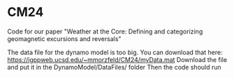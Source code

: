 # CM24
Code for our paper "Weather at the Core: Defining and categorizing geomagnetic excursions and reversals"

The data file for the dynamo model is too big. 
You can download that here: https://igppweb.ucsd.edu/~mmorzfeld/CM24/myData.mat
Download the file and put it in the DynamoModel/DataFiles/ folder
Then the code should run
